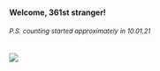 #### Welcome, 361st stranger!

###### <sup>P.S. counting started approximately in 10.01.21</sup>

<img src="https://kraftwerk28.pp.ua/vcnt.png"></img>
